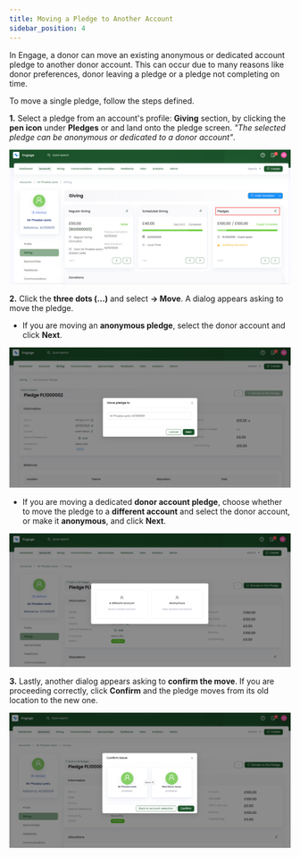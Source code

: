 ```yaml
---
title: Moving a Pledge to Another Account
sidebar_position: 4
---
```


In Engage, a donor can move an existing anonymous or dedicated account pledge to another donor account. This can occur due to many reasons like donor preferences, donor leaving a pledge or a pledge not completing on time.

To move a single pledge, follow the steps defined.

**1.** Select a pledge from an account's profile: **Giving** section, by clicking the **pen icon** under **Pledges** or <K2Link route="docs/engage/donations/allocations/pledges/search-pledge/" text="search for an existing pledge" isInternal /> and land onto the pledge screen. *"The selected pledge can be anonymous or dedicated to a donor account"*.

![search pledge](./search-pledge.png)

**2.** Click the **three dots (...)** and select **-> Move**. A dialog appears asking to move the pledge.

- If you are moving an **anonymous pledge**, select the donor account and click **Next**.

![move anonymous pledge](./move-anonymous-pledge.png)

- If you are moving a dedicated **donor account pledge**, choose whether to move the pledge to a **different account** and select the donor account, or make it **anonymous**, and click **Next**.

![move account pledge](./move-account-pledge.png)

**3.** Lastly, another dialog appears asking to **confirm the move**. If you are proceeding correctly, click **Confirm** and the pledge moves from its old location to the new one.

![confirm move](./confirm-move.png)